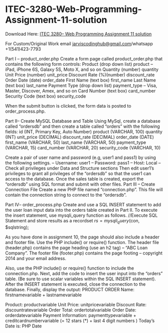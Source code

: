 # ITEC-3280-Web-Programming-Assignment-11-solution

Download Here: [ITEC 3280– Web Programming Assignment 11 solution](https://jarviscodinghub.com/assignment/php-form-processing-and-mysql-database-solution/)

For Custom/Original Work email jarviscodinghub@gmail.com/whatsapp +1(541)423-7793

Part I – product_order.php
Create a form page called product_order.php that contains the following form controls:
Product (drop down list) product – iPad, iPhone 6S, Galaxy 5S, Moto X, and so on
Quantity (number) quantity
Unit Price (number) unit_price
Discount Rate (%)(number) discount_rate
Order Date (date) order_date
First Name (text box) first_name
Last Name (text box) last_name
Payment Type (drop down list) payment_type – Visa, Master, Discover, Amex, and so on
Card Number (text box) card_number
Security Code (text box) security_code

When the submit button is clicked, the form data is posted to order_process.php.

Part II– Create MySQL Database and Table
Using MySql, create a database called “ordersdb” and then create a table called “orders” with the following fields:
id (INT, Primary Key, Auto Number)
product (VARCHAR, 100)
quantity (INT)
unit_price (DECIMAL)
discount_rate (DECIMAL)
order_date (DATE)
first_name (VARCHAR, 50)
last_name (VARCHAR, 50)
payment_type (VARCHAR, 15)
card_number (VARCHAR, 20)
security_code (VARCHAR, 10)

Create a pair of user name and password (e.g, user1 and pass1) by using the following settings.
– Username: user1
– Password: pass1
– Host: Local
– Check all privileges under Data and Structure sections
Then edit user1’s privileges to grant all privileges of the “ordersdb” so that the user1 can access to the database.
Once the sales table is created, export the “ordersdb” using SQL format and submit with other files.
Part III – Create Connection File
Create a new PHP file named “connection.php”. This file will contain the connection string to connect to the “ordersdb”.

Part IV– order_process.php
Create and use a SQL INSERT statement to add the user loan input data into the orders table created in Part II.
To execute the insert statement, use mysqli_query function as follows.
//Execute SQL Statement and store results as a recordset
$rs = mysqli_query($con, $sqlstring);

As you have done in assignment 10, the page should also include a header and footer file. Use the PHP include() or require() function. The header file (header.php) contains the page heading (use an h2 tag) – “ABC Loan Company”. The footer file (footer.php) contains the page footing – copyright 2014 and your email address.

Also, use the PHP include() or require() function to include the connection.php.
Next, add the code to insert the user input into the “orders” table. (Be sure to use scalar variables within the SQL INSERT statement). After the INSERT statement is executed, close the connection to the database.
Finally, display the output:
PRODUCT ORDER
Name: firstnamevariable + lastnamevariable

Product: productvariable
Unit Price: unitpricevariable
Discount Rate: discountratevariable
Order Total: ordertotalvariable
Order Date: orderdatevariable
Payment Information:
paymenttypevariable + creditcardnumbervariable (= 12 stars (*) + last 4 digit numbers )
Today’s Date is: PHP Date
